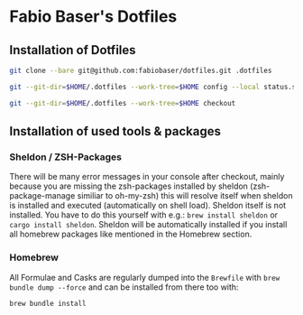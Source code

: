 # Fabio Baser's Dotfiles

## Installation of Dotfiles

```bash
git clone --bare git@github.com:fabiobaser/dotfiles.git .dotfiles
```

```bash
git --git-dir=$HOME/.dotfiles --work-tree=$HOME config --local status.showUntrackedFiles no
```

```bash
git --git-dir=$HOME/.dotfiles --work-tree=$HOME checkout
```

## Installation of used tools & packages

### Sheldon / ZSH-Packages
There will be many error messages in your console after checkout, mainly because you are missing the zsh-packages installed by sheldon (zsh-package-manage similiar to oh-my-zsh) this will resolve itself when sheldon is installed and executed (automatically on shell load). Sheldon itself is not installed. You have to do this yourself with e.g.: `brew install sheldon` or `cargo install sheldon`. Sheldon will be automatically installed if you install all homebrew packages like mentioned in the Homebrew section.

### Homebrew
All Formulae and Casks are regularly dumped into the `Brewfile` with `brew bundle dump --force` and can be installed from there too with:
```
brew bundle install
```
